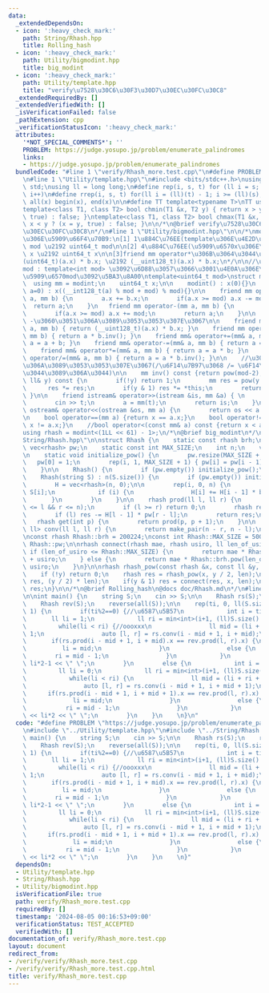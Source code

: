 ```yaml
---
data:
  _extendedDependsOn:
  - icon: ':heavy_check_mark:'
    path: String/Rhash.hpp
    title: Rolling_hash
  - icon: ':heavy_check_mark:'
    path: Utility/bigmodint.hpp
    title: big_modint
  - icon: ':heavy_check_mark:'
    path: Utility/template.hpp
    title: "verify\u7528\u30C6\u30F3\u30D7\u30EC\u30FC\u30C8"
  _extendedRequiredBy: []
  _extendedVerifiedWith: []
  _isVerificationFailed: false
  _pathExtension: cpp
  _verificationStatusIcon: ':heavy_check_mark:'
  attributes:
    '*NOT_SPECIAL_COMMENTS*': ''
    PROBLEM: https://judge.yosupo.jp/problem/enumerate_palindromes
    links:
    - https://judge.yosupo.jp/problem/enumerate_palindromes
  bundledCode: "#line 1 \"verify/Rhash_more.test.cpp\"\n#define PROBLEM \"https://judge.yosupo.jp/problem/enumerate_palindromes\"\
    \n#line 1 \"Utility/template.hpp\"\n#include <bits/stdc++.h>\nusing namespace\
    \ std;\nusing ll = long long;\n#define rep(i, s, t) for (ll i = s; i < (ll)(t);\
    \ i++)\n#define rrep(i, s, t) for(ll i = (ll)(t) - 1; i >= (ll)(s); i--)\n#define\
    \ all(x) begin(x), end(x)\n\n#define TT template<typename T>\nTT using vec = vector<T>;\n\
    template<class T1, class T2> bool chmin(T1 &x, T2 y) { return x > y ? (x = y,\
    \ true) : false; }\ntemplate<class T1, class T2> bool chmax(T1 &x, T2 y) { return\
    \ x < y ? (x = y, true) : false; }\n\n/*\n@brief verify\u7528\u30C6\u30F3\u30D7\
    \u30EC\u30FC\u30C8\n*/\n#line 1 \"Utility/bigmodint.hpp\"\n\n/*\nmodint\u304B\u3089\
    \u306E\u5909\u66F4\u70B9:\n[1] 1\u884C\u76EE(template\u306E\u4E2D\u8EAB)\nuint32_t\
    \ mod \u2192 uint64_t mod\n\n[2] 4\u884C\u76EE(\u5909\u6570x\u306E\u578B)\nuint32_t\
    \ x \u2192 uint64_t x\n\n[3]friend mm operator*\u306B\u3064\u3044\u3066\u3001\n\
    (uint64_t)(a.x) * b.x; \u2192 (__uint128_t)(a.x) * b.x;\n*/\n\n//\u52D5\u7684\
    mod : template<int mod> \u3092\u6D88\u3057\u3066\u3001\u4E0A\u306E\u65B9\u3067\
    \u5909\u6570mod\u3092\u5BA3\u8A00\ntemplate<uint64_t mod>\nstruct modint{\n  \
    \  using mm = modint;\n    uint64_t x;\n\n    modint() : x(0){}\n    TT modint(T\
    \ a=0) : x((__int128_t(a) % mod + mod) % mod){}\n\n    friend mm operator+(mm\
    \ a, mm b) {\n        a.x += b.x;\n        if(a.x >= mod) a.x -= mod;\n      \
    \  return a;\n    }\n   friend mm operator-(mm a, mm b) {\n        a.x -= b.x;\n\
    \        if(a.x >= mod) a.x += mod;\n        return a;\n    }\n\n    // + \u3068\
    \ -\u3060\u3051\u306A\u3089\u3053\u3053\u307E\u3067\n\n    friend mm operator*(mm\
    \ a, mm b) { return (__uint128_t)(a.x) * b.x; }\n    friend mm operator/(mm a,\
    \ mm b) { return a * b.inv(); }\n    friend mm& operator+=(mm& a, mm b) { return\
    \ a = a + b; }\n    friend mm& operator-=(mm& a, mm b) { return a = a - b; }\n\
    \    friend mm& operator*=(mm& a, mm b) { return a = a * b; }\n    friend mm&\
    \ operator/=(mm& a, mm b) { return a = a * b.inv(); }\n\n    //\u30ED\u30EA\u30CF\
    \u306A\u3089\u3053\u3053\u307E\u3067(/\u6F14\u7B97\u3068 /= \u6F14\u7B97\u306F\
    \u3044\u3089\u306A\u3044)\n\n    mm inv() const {return pow(mod-2);}\n    mm pow(const\
    \ ll& y) const {\n        if(!y) return 1;\n        mm res = pow(y >> 1);\n  \
    \      res *= res;\n        if(y & 1) res *= *this;\n        return res;\n   \
    \ }\n\n    friend istream& operator>>(istream &is, mm &a) { \n        ll t;\n\
    \        cin >> t;\n        a = mm(t);\n        return is;\n    }\n\n    friend\
    \ ostream& operator<<(ostream &os, mm a) {\n        return os << a.x;\n    }\n\
    \n    bool operator==(mm a) {return x == a.x;}\n    bool operator!=(mm a) {return\
    \ x != a.x;}\n    //bool operator<(const mm& a) const {return x < a.x;}\n};\n\n\
    using rhash = modint<(1LL << 61) - 1>;\n/*\n@brief big_modint\n*/\n#line 2 \"\
    String/Rhash.hpp\"\n\nstruct Rhash {\n    static const rhash brh;\n    static\
    \ vec<rhash> pw;\n    static const int MAX_SIZE;\n    int n;\n    vec<rhash> H;\n\
    \n    static void initialize_pow() {\n        pw.resize(MAX_SIZE + 1);\n     \
    \   pw[0] = 1;\n        rep(i, 1, MAX_SIZE + 1) { pw[i] = pw[i - 1] * brh; }\n\
    \    }\n\n    Rhash() {\n        if (pw.empty()) initialize_pow();\n    }\n\n\
    \    Rhash(string S) : n(S.size()) {\n        if (pw.empty()) initialize_pow();\n\
    \        H = vec<rhash>(n, 0);\n\n        rep(i, 0, n) {\n            H[i] +=\
    \ S[i];\n            if (i) {\n                H[i] += H[i - 1] * brh;\n     \
    \       }\n        }\n    }\n\n    rhash prod(ll l, ll r) {\n        assert(0\
    \ <= l && r <= n);\n        if (l >= r) return 0;\n        rhash res = H[r - 1];\n\
    \        if (l) res -= H[l - 1] * pw[r - l];\n        return res;\n    }\n\n \
    \   rhash get(int p) {\n        return prod(p, p + 1);\n    }\n\n    pair<ll,\
    \ ll> conv(ll l, ll r) {\n        return make_pair(n - r, n - l);\n    }\n};\n\
    \nconst rhash Rhash::brh = 200224;\nconst int Rhash::MAX_SIZE = 500000;\nvec<rhash>\
    \ Rhash::pw;\n\nrhash connect(rhash mae, rhash usiro, ll len_of_usiro) {\n   \
    \ if (len_of_usiro <= Rhash::MAX_SIZE) {\n        return mae * Rhash::pw[len_of_usiro]\
    \ + usiro;\n    } else {\n        return mae * Rhash::brh.pow(len_of_usiro) +\
    \ usiro;\n    }\n}\n\nrhash rhash_pow(const rhash &x, const ll &y, ll len) {\n\
    \    if (!y) return 0;\n    rhash res = rhash_pow(x, y / 2, len);\n    res = connect(res,\
    \ res, (y / 2) * len);\n    if(y & 1) res = connect(res, x, len);\n    return\
    \ res;\n}\n\n/*\n@brief Rolling_hash\n@docs doc/Rhash.md\n*/\n#line 4 \"verify/Rhash_more.test.cpp\"\
    \n\nint main() {\n    string S;\n    cin >> S;\n\n    Rhash rs(S);\n    reverse(all(S));\n\
    \    Rhash rev(S);\n    reverse(all(S));\n\n    rep(ti, 0, ll(S.size()) * 2 -\
    \ 1) {\n        if(ti%2==0) {//\u6587\u5B57\n            int i = ti/2;\n     \
    \       ll li = 1;\n            ll ri = min<int>(i+1, (ll)S.size() - i);\n   \
    \         while(li < ri) {//oooxxx\n                ll mid = (li + ri + 1) >>\
    \ 1;\n                auto [l, r] = rs.conv(i - mid + 1, i + mid);\n         \
    \       if(rs.prod(i - mid + 1, i + mid).x == rev.prod(l, r).x) {\n          \
    \          li = mid;\n                }\n                else {\n            \
    \        ri = mid - 1;\n                }\n            }\n            cout <<\
    \ li*2-1 << \" \";\n        }\n        else {\n            int i = ti/2;\n   \
    \         ll li = 0;\n            ll ri = min<int>(i+1, (ll)S.size() - i - 1);\n\
    \            while(li < ri) {\n                ll mid = (li + ri + 1) >> 1;\n\
    \                auto [l, r] = rs.conv(i - mid + 1, i + mid + 1);\n          \
    \      if(rs.prod(i - mid + 1, i + mid + 1).x == rev.prod(l, r).x) {\n       \
    \             li = mid;\n                }\n                else {\n         \
    \           ri = mid - 1;\n                }\n            }\n            cout\
    \ << li*2 << \" \";\n        }\n    }\n    \n}\n"
  code: "#define PROBLEM \"https://judge.yosupo.jp/problem/enumerate_palindromes\"\
    \n#include \"../Utility/template.hpp\"\n#include \"../String/Rhash.hpp\"\n\nint\
    \ main() {\n    string S;\n    cin >> S;\n\n    Rhash rs(S);\n    reverse(all(S));\n\
    \    Rhash rev(S);\n    reverse(all(S));\n\n    rep(ti, 0, ll(S.size()) * 2 -\
    \ 1) {\n        if(ti%2==0) {//\u6587\u5B57\n            int i = ti/2;\n     \
    \       ll li = 1;\n            ll ri = min<int>(i+1, (ll)S.size() - i);\n   \
    \         while(li < ri) {//oooxxx\n                ll mid = (li + ri + 1) >>\
    \ 1;\n                auto [l, r] = rs.conv(i - mid + 1, i + mid);\n         \
    \       if(rs.prod(i - mid + 1, i + mid).x == rev.prod(l, r).x) {\n          \
    \          li = mid;\n                }\n                else {\n            \
    \        ri = mid - 1;\n                }\n            }\n            cout <<\
    \ li*2-1 << \" \";\n        }\n        else {\n            int i = ti/2;\n   \
    \         ll li = 0;\n            ll ri = min<int>(i+1, (ll)S.size() - i - 1);\n\
    \            while(li < ri) {\n                ll mid = (li + ri + 1) >> 1;\n\
    \                auto [l, r] = rs.conv(i - mid + 1, i + mid + 1);\n          \
    \      if(rs.prod(i - mid + 1, i + mid + 1).x == rev.prod(l, r).x) {\n       \
    \             li = mid;\n                }\n                else {\n         \
    \           ri = mid - 1;\n                }\n            }\n            cout\
    \ << li*2 << \" \";\n        }\n    }\n    \n}"
  dependsOn:
  - Utility/template.hpp
  - String/Rhash.hpp
  - Utility/bigmodint.hpp
  isVerificationFile: true
  path: verify/Rhash_more.test.cpp
  requiredBy: []
  timestamp: '2024-08-05 00:16:53+09:00'
  verificationStatus: TEST_ACCEPTED
  verifiedWith: []
documentation_of: verify/Rhash_more.test.cpp
layout: document
redirect_from:
- /verify/verify/Rhash_more.test.cpp
- /verify/verify/Rhash_more.test.cpp.html
title: verify/Rhash_more.test.cpp
---
```

